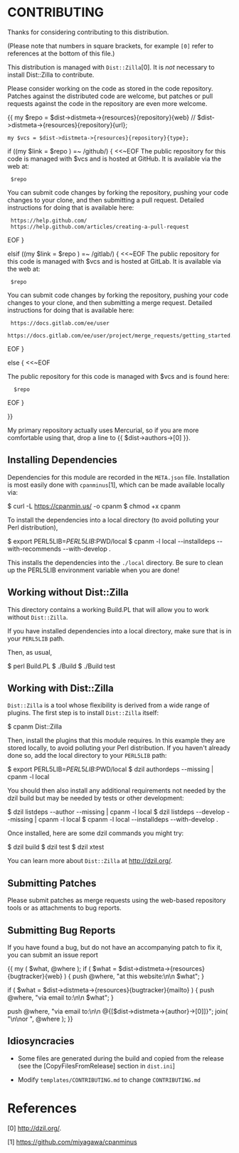 CONTRIBUTING
============
 
Thanks for considering contributing to this distribution.

(Please note that numbers in square brackets, for example `[0]` refer to references
at the bottom of this file.)

This distribution is managed with `Dist::Zilla`[0]. It is *not*
necessary to install Dist::Zilla to contribute.

Please consider working on the code as stored in the code
repository.  Patches against the distributed code are welcome, but
patches or pull requests against the code in the repository are even
more welcome.

{{
    my $repo = $dist->distmeta->{resources}{repository}{web} //
               $dist->distmeta->{resources}{repository}{url};

    my $vcs = $dist->distmeta->{resources}{repository}{type};


if ((my $link = $repo ) =~ /github/) { <<~EOF
   The public repository for this code is managed with $vcs and is hosted at GitHub.
   It is available via the web at:

     $repo

   You can submit code changes by forking the repository, pushing your code
   changes to your clone, and then submitting a pull request. Detailed
   instructions for doing that is available here:

     https://help.github.com/
     https://help.github.com/articles/creating-a-pull-request
   EOF
}

elsif ((my $link = $repo ) =~ /gitlab/) { <<~EOF
   The public repository for this code is managed with $vcs and is hosted at GitLab.
   It is available via the web at:

     $repo

   You can submit code changes by forking the repository, pushing your code
   changes to your clone, and then submitting a merge request. Detailed
   instructions for doing that is available here:

     https://docs.gitlab.com/ee/user
     https://docs.gitlab.com/ee/user/project/merge_requests/getting_started.html
   EOF
}

else { <<~EOF

  The public repository for this code is managed with $vcs and is found here:

      $repo 
  EOF
}

}}

My primary repository actually uses Mercurial, so if you are more
comfortable using that, drop a line to {{ $dist->authors->[0] }}.


Installing Dependencies
-----------------------

Dependencies for this module are recorded in the `META.json` file.
Installation is most easily done with `cpanminus`[1], which can be
made available locally via:

  $ curl -L https://cpanmin.us/ -o cpanm
  $ chmod +x cpanm

To install the dependencies into a local directory (to avoid polluting
your Perl distribution),

  $ export PERL5LIB=${PERL5LIB}:$PWD/local
  $ cpanm -l local --installdeps --with-recommends --with-develop .

This installs the dependencies into the `./local` directory.  Be sure
to clean up the PERL5LIB environment variable when you are done!


Working without Dist::Zilla
---------------------------

This directory contains a working Build.PL that will allow you to
work without `Dist::Zilla`.

If you have installed dependencies into a local directory, make sure that
is in your `PERL5LIB` path.

Then, as usual,

  $ perl Build.PL
  $ ./Build
  $ ./Build test

Working with Dist::Zilla
------------------------
 
`Dist::Zilla` is a tool whose flexibility is derived from a wide range
of plugins.  The first step is to install `Dist::Zilla` itself:

  $ cpanm Dist::Zilla

Then, install the plugins that this module requires.  In this example
they are stored locally, to avoid polluting your Perl distribution.
If you haven't already done so, add the local directory to your
`PERL5LIB` path:

  $ export PERL5LIB=${PERL5LIB}:$PWD/local
  $ dzil authordeps --missing | cpanm -l local

You should then also install any additional requirements not needed by the
dzil build but may be needed by tests or other development:
 
  $ dzil listdeps --author --missing | cpanm -l local
  $ dzil listdeps --develop --missing | cpanm -l local
  $ cpanm -l local --installdeps --with-develop .
 
Once installed, here are some dzil commands you might try:
 
  $ dzil build
  $ dzil test
  $ dzil xtest
 
You can learn more about `Dist::Zilla` at http://dzil.org/.
 
Submitting Patches
------------------

Please submit patches as merge requests using the web-based repository tools or
as attachments to bug reports.

Submitting Bug Reports
----------------------

If you have found a bug, but do not have an accompanying patch to fix it, you
can submit an issue report 

{{ my ( $what, @where );
   if ( $what = $dist->distmeta->{resources}{bugtracker}{web} ) {
     push @where, "at this website:\n\n  $what";
   }

   if ( $what = $dist->distmeta->{resources}{bugtracker}{mailto} ) {
     push @where, "via email to:\n\n  $what";
   }

   push @where, "via email to:\n\n @{[$dist->distmeta->{author}->[0]]}";
   join( "\n\nor ", @where );
}}


Idiosyncracies
--------------

  * Some files are generated during the build and copied from the
    release (see the [CopyFilesFromRelease] section in `dist.ini`]

  * Modify `templates/CONTRIBUTING.md` to change `CONTRIBUTING.md`


References
==========

[0] http://dzil.org/.

[1] https://github.com/miyagawa/cpanminus
 
